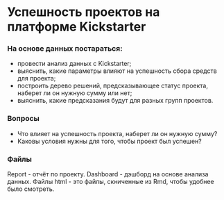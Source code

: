 # Успешность проектов на платформе Kickstarter

### На основе данных постараться:

* провести анализ данных с Kickstarter;
* выяснить, какие параметры влияют на успешность сбора средств для проекта;
* построить дерево решений, предсказывающее статус проекта, наберет ли он нужную сумму или нет;
* выяснить, какие предсказания будут для разных групп проектов.

### Вопросы

* Что влияет на успешность проекта, наберет ли он нужную сумму?
* Каковы условия нужны для того, чтобы проект был успешен?

### Файлы

Report - отчёт по проекту.
Dashboard - дэшборд на основе анализа данных.
Файлы html - это файлы, скниченные из Rmd, чтобы удобнее было смотреть.

